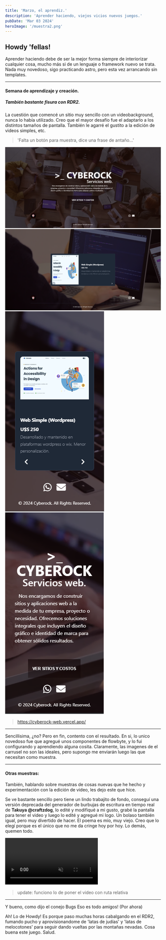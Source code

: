 ```yaml
---
title: 'Marzo, el aprendiz.'
description: 'Aprender haciendo, viejos vicios nuevos juegos.'
pubDate: 'Mar 03 2024'
heroImage: '/muestra2.png'
---
```


## Howdy 'fellas!

Aprender haciendo debe de ser la mejor forma siempre de interiorizar cualquier cosa, mucho más si de un lenguaje o framework nuevo se trata.
Nada muy novedoso, sigo practicando astro, pero esta vez arrancando sin templates. 

--- 

#### Semana de aprendizaje y creación.
##### También bastante fisura con RDR2.

La cuestión que comencé un sitio muy sencillo con un videobackground, nunca lo había utilizado. Creo que el mayor desafío fue el adaptarlo a los distintos tamaños de pantalla.
También le agarré el gustito a la edición de videos simples, etc.

> 'Falta un botón para muestra, dice una frase de antaño...'

<img src="https://raw.githubusercontent.com/na7hk3r/astro_blog/main/public/muestra1.png" alt="Muestra inicio desktop" />
<img src="https://raw.githubusercontent.com/na7hk3r/astro_blog/main/public/muestra2.png" alt="Muestra inicio desktop carrusel" />
<img src="https://raw.githubusercontent.com/na7hk3r/astro_blog/main/public/muestra_movil1.png" alt="Muestra inicio movil" />
<img src="https://raw.githubusercontent.com/na7hk3r/astro_blog/main/public/muestra_movil2.png" alt="Muestra inicio movil carrusel" />

> https://cyberock-web.vercel.app/

---

Sencillisima, ¿no? Pero en fin, contento con el resultado. En si, lo unico novedoso fue que agregué unos componentes de flowbyte, y lo fui configurando y aprendiendo alguna cosita.
Claramente, las imagenes de el carrusel no son las ideales, pero supongo me enviarán luego las que necesitan como muestra.

---

#### Otras muestras:

También, hablando sobre muestras de cosas nuevas que he hecho y experimentación con la edición de video, les dejo este que hice.

Se ve bastante sencillo pero tiene un lindo trabajito de fondo, conseguí una versión deprecada del generador de burbujas de escritura en tiempo real de **Takuya @craftzdog**, lo edité y modifiqué a mi gusto, grabé la pantalla para tener el video y luego lo edité y agregué mi logo.
Un bolaso también igual, pero muy divertido de hacer.
El poema es mío, muy viejo. Creo que lo elegí porque es el único que no me da cringe hoy por hoy. Lo demás, quemen todo.

<video
      autoplay
      loop
      muted
      plays-inline
      class="video"
    >
      <source src="/poema-0_EDIT.webm" type="video/webm" />
</video>

> update: funciono lo de poner el video con ruta relativa

---
Y bueno, como dijo el conejo Bugs
Eso es todo amigos!
(Por ahora)

Ah! Lo de Howdy! Es porque paso muchas horas cabalgando en el RDR2, fumando pucho y aprovisionandome de 'latas de judías' y 'latas de melocotones' para seguir dando vueltas por las montañas nevadas. Cosa buena este juego.
Salud.

<style>
.video {
  max-width: 40rem
}
</style>

